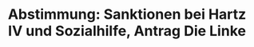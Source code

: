 ---
layout: abstimmung
title: "Abstimmung: Sanktionen bei Hartz IV und Sozialhilfe, Antrag Die Linke"
categories:
 - Arbeit
 - Soziales
tags:
 - Hartz IV
 - Sozialhilfe
 - Sanktionen
abstimmung:
 legislaturperiode: 18
 bundestagssitzung: 127
 abstimmung: 2
links:
 - title: https://www.bundestag.de/parlament/plenum/abstimmung/abstimmung?id=357
   url: https://www.bundestag.de/parlament/plenum/abstimmung/abstimmung?id=357
data:
 - title: Abstimmungsergebnis 20151001_2-data.pdf
   url: /res/abstimmungsliste/20151001_2-data.pdf
 - title: Abstimmungsergebnis 20151001_2_xls-data.csv
   url: /res/abstimmungsliste/analyses/20151001_2_xls-data.csv
documents:
 - title: Drucksache 18/01115.pdf
   url: http://dip21.bundestag.de/dip21/btd/18/011/1801115.pdf
   local: /res/abstimmungsdaten/018-127-02/1801115.pdf
 - title: Drucksache 18/06128.pdf
   url: http://dip21.bundestag.de/dip21/btd/18/061/1806128.pdf
   local: /res/abstimmungsdaten/018-127-02/1806128.pdf
preview: |
     Deutscher Bundestag
    
     127. Sitzung des Deutschen Bundestages
     am Donnerstag, 1.Oktober 2015
    
     Endgültiges Ergebnis der Namentlichen Abstimmung Nr. 2
    
     Beschlussempfehlung des Ausschusses für Arbeit und Soziales (11. Ausschuss)
     zu dem Antrag der Abgeordneten Katja Kipping, Sabine Zimmermann (Zwickau), Matthias
     W. Birkwald, weiterer Abgeordneter und der Fraktion DIE LINKE.
     Sanktionen bei Hartz IV und Leistungseinschränkungen bei der Sozialhilfe abschaffen
     - Drucksachen 18/1115 und 18/6128 -
    
     Abgegebene Stimmen insgesamt:
    
     559
    
     Nicht abgegebene Stimmen:
     Ja-Stimmen:
    
     70
     451
    
     Nein-Stimmen:
    
     55
    
     Enthaltungen:
    
     53
    
     Ungültige:
    
     Berlin, den 01.10.2015
    
     0
    
     Beginn: 16:08
     Ende: 16:10
---